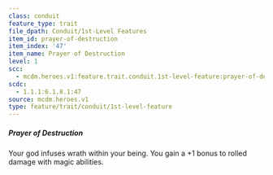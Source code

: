 ```yaml
---
class: conduit
feature_type: trait
file_dpath: Conduit/1st-Level Features
item_id: prayer-of-destruction
item_index: '47'
item_name: Prayer of Destruction
level: 1
scc:
  - mcdm.heroes.v1:feature.trait.conduit.1st-level-feature:prayer-of-destruction
scdc:
  - 1.1.1:6.1.8.1:47
source: mcdm.heroes.v1
type: feature/trait/conduit/1st-level-feature
---
```


##### Prayer of Destruction

Your god infuses wrath within your being. You gain a +1 bonus to rolled damage with magic abilities.
